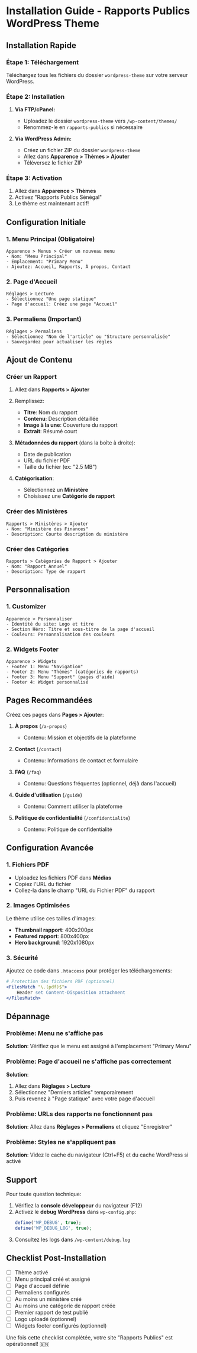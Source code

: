 # Installation Guide - Rapports Publics WordPress Theme

## Installation Rapide

### Étape 1: Téléchargement
Téléchargez tous les fichiers du dossier `wordpress-theme` sur votre serveur WordPress.

### Étape 2: Installation
1. **Via FTP/cPanel:**
   - Uploadez le dossier `wordpress-theme` vers `/wp-content/themes/`
   - Renommez-le en `rapports-publics` si nécessaire

2. **Via WordPress Admin:**
   - Créez un fichier ZIP du dossier `wordpress-theme`
   - Allez dans **Apparence > Thèmes > Ajouter**
   - Téléversez le fichier ZIP

### Étape 3: Activation
1. Allez dans **Apparence > Thèmes**
2. Activez "Rapports Publics Sénégal"
3. Le thème est maintenant actif!

## Configuration Initiale

### 1. Menu Principal (Obligatoire)
```
Apparence > Menus > Créer un nouveau menu
- Nom: "Menu Principal"
- Emplacement: "Primary Menu"
- Ajoutez: Accueil, Rapports, À propos, Contact
```

### 2. Page d'Accueil
```
Réglages > Lecture
- Sélectionnez "Une page statique"
- Page d'accueil: Créez une page "Accueil"
```

### 3. Permaliens (Important)
```
Réglages > Permaliens
- Sélectionnez "Nom de l'article" ou "Structure personnalisée"
- Sauvegardez pour actualiser les règles
```

## Ajout de Contenu

### Créer un Rapport
1. Allez dans **Rapports > Ajouter**
2. Remplissez:
   - **Titre**: Nom du rapport
   - **Contenu**: Description détaillée
   - **Image à la une**: Couverture du rapport
   - **Extrait**: Résumé court

3. **Métadonnées du rapport** (dans la boîte à droite):
   - Date de publication
   - URL du fichier PDF
   - Taille du fichier (ex: "2.5 MB")

4. **Catégorisation**:
   - Sélectionnez un **Ministère**
   - Choisissez une **Catégorie de rapport**

### Créer des Ministères
```
Rapports > Ministères > Ajouter
- Nom: "Ministère des Finances"
- Description: Courte description du ministère
```

### Créer des Catégories
```
Rapports > Catégories de Rapport > Ajouter
- Nom: "Rapport Annuel"
- Description: Type de rapport
```

## Personnalisation

### 1. Customizer
```
Apparence > Personnaliser
- Identité du site: Logo et titre
- Section Héro: Titre et sous-titre de la page d'accueil
- Couleurs: Personnalisation des couleurs
```

### 2. Widgets Footer
```
Apparence > Widgets
- Footer 1: Menu "Navigation"
- Footer 2: Menu "Thèmes" (catégories de rapports)
- Footer 3: Menu "Support" (pages d'aide)
- Footer 4: Widget personnalisé
```

## Pages Recommandées

Créez ces pages dans **Pages > Ajouter**:

1. **À propos** (`/a-propos`)
   - Contenu: Mission et objectifs de la plateforme

2. **Contact** (`/contact`)
   - Contenu: Informations de contact et formulaire

3. **FAQ** (`/faq`)
   - Contenu: Questions fréquentes (optionnel, déjà dans l'accueil)

4. **Guide d'utilisation** (`/guide`)
   - Contenu: Comment utiliser la plateforme

5. **Politique de confidentialité** (`/confidentialite`)
   - Contenu: Politique de confidentialité

## Configuration Avancée

### 1. Fichiers PDF
- Uploadez les fichiers PDF dans **Médias**
- Copiez l'URL du fichier
- Collez-la dans le champ "URL du Fichier PDF" du rapport

### 2. Images Optimisées
Le thème utilise ces tailles d'images:
- **Thumbnail rapport**: 400x200px
- **Featured rapport**: 800x400px
- **Hero background**: 1920x1080px

### 3. Sécurité
Ajoutez ce code dans `.htaccess` pour protéger les téléchargements:
```apache
# Protection des fichiers PDF (optionnel)
<FilesMatch "\.(pdf)$">
    Header set Content-Disposition attachment
</FilesMatch>
```

## Dépannage

### Problème: Menu ne s'affiche pas
**Solution**: Vérifiez que le menu est assigné à l'emplacement "Primary Menu"

### Problème: Page d'accueil ne s'affiche pas correctement
**Solution**: 
1. Allez dans **Réglages > Lecture**
2. Sélectionnez "Derniers articles" temporairement
3. Puis revenez à "Page statique" avec votre page d'accueil

### Problème: URLs des rapports ne fonctionnent pas
**Solution**: Allez dans **Réglages > Permaliens** et cliquez "Enregistrer"

### Problème: Styles ne s'appliquent pas
**Solution**: Videz le cache du navigateur (Ctrl+F5) et du cache WordPress si activé

## Support

Pour toute question technique:
1. Vérifiez la **console développeur** du navigateur (F12)
2. Activez le **debug WordPress** dans `wp-config.php`:
   ```php
   define('WP_DEBUG', true);
   define('WP_DEBUG_LOG', true);
   ```
3. Consultez les logs dans `/wp-content/debug.log`

## Checklist Post-Installation

- [ ] Thème activé
- [ ] Menu principal créé et assigné
- [ ] Page d'accueil définie
- [ ] Permaliens configurés
- [ ] Au moins un ministère créé
- [ ] Au moins une catégorie de rapport créée
- [ ] Premier rapport de test publié
- [ ] Logo uploadé (optionnel)
- [ ] Widgets footer configurés (optionnel)

Une fois cette checklist complétée, votre site "Rapports Publics" est opérationnel! 🇸🇳